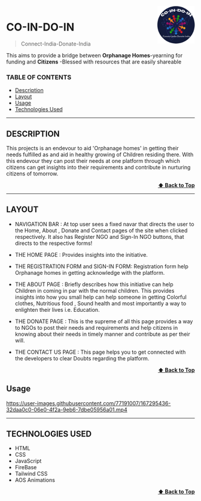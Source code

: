 <img src="./images/logo.png" alt="Logo of the project" align="right" height="100px" width="100px">

# CO-IN-DO-IN 
> Connect-India-Donate-India
<div> This aims to provide a bridge between <b>Orphanage Homes</b>-yearning for funding  and <b>Citizens</b> -Blessed with resources that are easily shareable</div>

### TABLE OF CONTENTS

- [Description](#description)
- [Layout](#layout)
- [Usage](#usage)
- [Technologies Used](#technologies-used)
---

## DESCRIPTION

This projects is an endevour to aid 'Orphanage homes' in getting their needs fulfilled as and aid in healthy growing of Children residing there.
With this endevour they can post their needs at one platform through which citizens can get insights into their requirements and contribute in nurturing citizens of tomorrow.

<div align="right">
    <b><a href="#co-in-do-in">⬆️ Back to Top</a></b>
</div>

---

## LAYOUT

- NAVIGATION BAR :
  At top user sees a fixed navar that directs the user to the Home, About , Donate and Contact pages of the site when clicked respectively.
  It also has Register NGO and Sign-In NGO buttons, that directs to the respective forms!

- THE HOME PAGE :
 Provides insights into the initiative.
  

- THE REGISTRATION FORM and SIGN-IN FORM:
  Registration form help Orphanage homes in getting acknowledge with the platform.

- THE ABOUT PAGE :
  Briefly describes how this initiative can help Children in coming in par with the normal children. This provides insights into how you small help can help someone in getting Colorful clothes, Nutritious food , Sound health and most importantly a way to enlighten their lives i.e. Education.

- THE DONATE PAGE :
  This is the supreme of all this page provides a way to NGOs to post their needs and requirements and help citizens in knowing about their needs in timely manner and contribute as per their will.

- THE CONTACT US PAGE :
  This page helps you to get connected with the developers to clear Doubts regarding the platform.

<div align="right">
    <b><a href="#co-in-do-in">⬆️ Back to Top</a></b>
</div>

## Usage
https://user-images.githubusercontent.com/77191007/167295436-32daa0c0-06e0-4f2a-9eb6-7dbe05956a01.mp4


---

## TECHNOLOGIES USED

- HTML
- CSS
- JavaScript
- FireBase
- Tailwind CSS
- AOS Animations

<div align="right">
    <b><a href="#co-in-do-in">⬆️ Back to Top</a></b>
</div>

